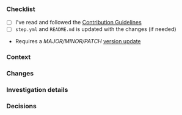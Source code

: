 <!--
  You are amazing! Thanks for contributing to our Step library!
  Please fill this template with the details of your change.
-->

### Checklist
<!--
  Put an `x` in the boxes that apply. You can also fill these out after
  creating the PR. This is simply a reminder of what we are going to look
  for before merging your code.
-->
- [ ] I've read and followed the [Contribution Guidelines](https://github.com/bitrise-steplib/.github/blob/main/CONTRIBUTING.md)
- [ ] `step.yml` and `README.md` is updated with the changes (if needed)
- Requires a *MAJOR/MINOR/PATCH* [version update](https://semver.org/) <!-- Leave this untouched if you don't know, we'll help -->

### Context

<!--- 
  One sentence summary on why the change is needed.
  Describe the big picture of your changes here to communicate to the
  maintainers why we should accept this pull request.
-->

<!-- Please link the issue that the PR fixes.
Resolves: #GITHUB_ISSUE_ID or https://link_to_the_issue_on_discuss.bitrise.io.
-->

### Changes

<!-- 
  Details are important, and help maintainers processing your PR.
  Please list additional details, for example:
  - Update dependencies
  - Make `foo` optional in `main.go`
  - `foo` now returns an `error` for better error handling
-->

### Investigation details

<!-- Please share any alternative solutions that were considered along with investigation details. -->

### Decisions

<!-- Please list decisions that were made for this change. -->
